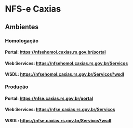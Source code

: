 # NFS-e Caxias

## Ambientes

### Homologação
#### Portal: https://nfsehomol.caxias.rs.gov.br/portal
#### Web Services: https://nfsehomol.caxias.rs.gov.br/Servicos
#### WSDL: https://nfsehomol.caxias.rs.gov.br/Servicos?wsdl

### Produção
#### Portal: https://nfse.caxias.rs.gov.br/portal
#### Web Services: https://nfse.caxias.rs.gov.br/Servicos
#### WSDL: https://nfse.caxias.rs.gov.br/Servicos?wsdl
